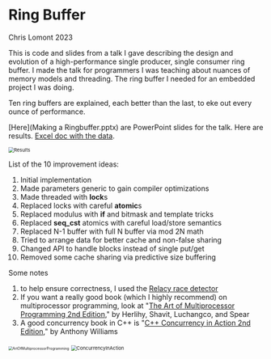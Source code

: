 # Ring Buffer

Chris Lomont 2023

This is code and slides from a talk I gave describing the design and evolution of a high-performance single producer, single consumer ring buffer. I made the talk for programmers I was teaching about nuances of memory models and threading. The ring buffer I needed for an embedded project I was doing.

Ten ring buffers are explained, each better than the last, to eke out every ounce of performance. 

[Here](Making a Ringbuffer.pptx) are PowerPoint slides for the talk. Here are results. [Excel doc with the data](Data.xlsx).

<img src="C:\Users\Chris\OneDrive\Code\RingBuffer\images\Results.png" alt="Results" style="zoom:67%;" />

List of the 10 improvement ideas:

1. Initial implementation
2. Made parameters generic to gain compiler optimizations
3. Made threaded with **lock**s
4. Replaced locks with careful **atomic**s
5. Replaced modulus with **if** and bitmask and template tricks
6. Replaced **seq_cst** atomics with careful load/store semantics
7. Replaced N-1 buffer with full N buffer via mod 2N math
8. Tried to arrange data for better cache and non-false sharing
9. Changed API to handle blocks instead of single put/get
10. Removed some cache sharing via predictive size buffering



Some notes

1. to help ensure correctness, I used the [Relacy race detector](https://github.com/dvyukov/relacy)
2. If you want a really good book (which I highly recommend) on multiprocessor programming, look at "[The Art of Multiprocessor Programming 2nd Edition](https://www.amazon.com/Art-Multiprocessor-Programming-Maurice-Herlihy/dp/0124159508/)," by Herlihy, Shavit, Luchangco, and Spear 
3. A good concurrency book in C++ is  "[C++ Concurrency in Action 2nd Edition](https://www.amazon.com/C-Concurrency-Action-Practical-Multithreading/dp/1933988770/)," by Anthony Williams



<img src="C:\Users\Chris\OneDrive\Code\RingBuffer\images\ArtOfMultiprocessorProgramming.jpg" alt="ArtOfMultiprocessorProgramming" style="zoom:50%;" />

<img src="C:\Users\Chris\OneDrive\Code\RingBuffer\images\ConcurrencyInAction.jpg" alt="ConcurrencyInAction" style="zoom:67%;" />